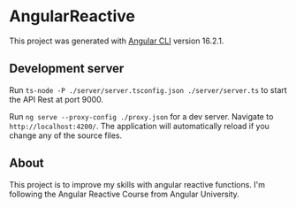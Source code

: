 # AngularReactive

This project was generated with [Angular CLI](https://github.com/angular/angular-cli) version 16.2.1.

## Development server

Run `ts-node -P ./server/server.tsconfig.json ./server/server.ts` to start the API Rest at port 9000.

Run `ng serve --proxy-config ./proxy.json` for a dev server. Navigate to `http://localhost:4200/`. The application will automatically reload if you change any of the source files.

## About

This project is to improve my skills with angular reactive functions. I'm following the Angular Reactive Course from Angular University.
